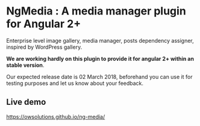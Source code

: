 # NgMedia : A media manager plugin for Angular 2+

Enterprise level image gallery, media manager, posts dependency assigner, inspired by WordPress gallery.

**We are working hardly on this plugin to provide it for angular 2+ within an stable version**.

Our expected release date is 02 March 2018, beforehand you can use it for testing purposes and let us know about
your feedback.

## Live demo

https://owsolutions.github.io/ng-media/